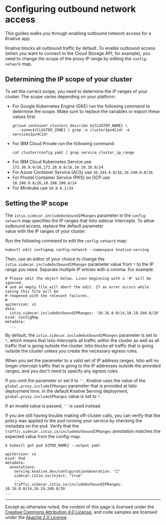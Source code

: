 # Configuring outbound network access

This guides walks you through enabling outbound network access for a Knative
app.

Knative blocks all outbound traffic by default. To enable outbound access (when
you want to connect to the Cloud Storage API, for example), you need to change
the scope of the proxy IP range by editing the `config-network` map.

## Determining the IP scope of your cluster

To set the correct scope, you need to determine the IP ranges of your cluster.
The scope varies depending on your platform:

- For Google Kubernetes Engine (GKE) run the following command to determine the
  scope. Make sure to replace the variables or export these values first.
  ```shell
  gcloud container clusters describe ${CLUSTER_NAME} \
    --zone=${CLUSTER_ZONE} | grep -e clusterIpv4Cidr -e servicesIpv4Cidr
  ```
- For IBM Cloud Private run the following command:
  ```shell
  cat cluster/config.yaml | grep service_cluster_ip_range
  ```
- For IBM Cloud Kubernetes Service use
  `172.30.0.0/16,172.20.0.0/16,10.10.10.0/24`
- For Azure Container Service (ACS) use `10.244.0.0/16,10.240.0.0/16`
- For Pivotal Container Service (PKS) on GCP use `10.200.0.0/16,10.100.200.0/24`
- For Minikube use `10.0.0.1/24`

## Setting the IP scope

The `istio.sidecar.includeOutboundIPRanges` parameter in the `config-network`
map specifies the IP ranges that Istio sidecar intercepts. To allow outbound
access, replace the default parameter  
value with the IP ranges of your cluster.

Run the following command to edit the `config-network` map:

```shell
kubectl edit configmap config-network --namespace knative-serving
```

Then, use an editor of your choice to change the
`istio.sidecar.includeOutboundIPRanges` parameter value from `*` to the IP range
you need. Separate multiple IP entries with a comma. For example:

```
# Please edit the object below. Lines beginning with a '#' will be ignored,
# and an empty file will abort the edit. If an error occurs while saving this file will be
# reopened with the relevant failures.
#
apiVersion: v1
data:
  istio.sidecar.includeOutboundIPRanges: '10.16.0.0/14,10.19.240.0/20'
kind: ConfigMap
metadata:
  ...
```

By default, the `istio.sidecar.includeOutboundIPRanges` parameter is set to `*`,
which means that Istio intercepts all traffic within the cluster as well as all
traffic that is going outside the cluster. Istio blocks all traffic that is
going outside the cluster unless you create the necessary egress rules.

When you set the parameter to a valid set of IP address ranges, Istio will no
longer intercept traffic that is going to the IP addresses outside the provided
ranges, and you don't need to specify any egress rules.

If you omit the parameter or set it to `''`, Knative uses the value of the
`global.proxy.includeIPRanges` parameter that is provided at Istio deployment
time. In the default Knative Serving deployment, `global.proxy.includeIPRanges`
value is set to `*`.

If an invalid value is passed, `''` is used instead.

If you are still having trouble making off-cluster calls, you can verify that
the policy was applied to the pod running your service by checking the metadata
on the pod. Verify that the `traffic.sidecar.istio.io/includeOutboundIPRanges`
annotation matches the expected value from the config-map.

```shell
$ kubectl get pod ${POD_NAME} --output yaml

apiVersion: v1
kind: Pod
metadata:
  annotations:
    serving.knative.dev/configurationGeneration: "2"
    sidecar.istio.io/inject: "true"
    ...
    traffic.sidecar.istio.io/includeOutboundIPRanges: 10.16.0.0/14,10.19.240.0/20
...
```

---

Except as otherwise noted, the content of this page is licensed under the
[Creative Commons Attribution 4.0 License](https://creativecommons.org/licenses/by/4.0/),
and code samples are licensed under the
[Apache 2.0 License](https://www.apache.org/licenses/LICENSE-2.0).

